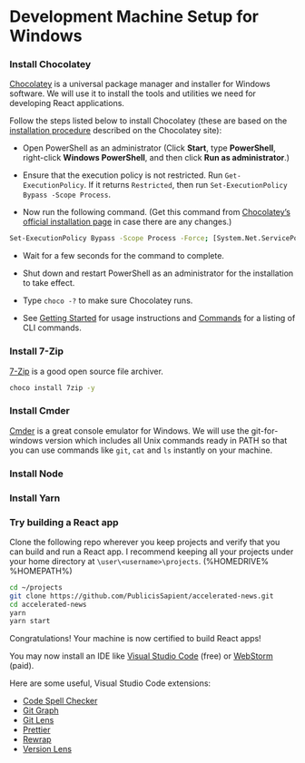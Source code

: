 # Development Machine Setup for Windows

### Install Chocolatey

[Chocolatey](https://chocolatey.org/) is a universal package manager and
installer for Windows software. We will use it to install the tools and
utilities we need for developing React applications.

Follow the steps listed below to install Chocolatey (these are based on the
[installation procedure](https://chocolatey.org/install) described on the
Chocolatey site):

- Open PowerShell as an administrator (Click **Start**, type **PowerShell**,
  right-click **Windows PowerShell**, and then click **Run as administrator**.)

- Ensure that the execution policy is not restricted. Run `Get-ExecutionPolicy`.
  If it returns `Restricted`, then run
  `Set-ExecutionPolicy Bypass -Scope Process`.

- Now run the following command. (Get this command from
  [Chocolatey’s official installation page](https://chocolatey.org/install#individual)
  in case there are any changes.)

```bash
Set-ExecutionPolicy Bypass -Scope Process -Force; [System.Net.ServicePointManager]::SecurityProtocol = [System.Net.ServicePointManager]::SecurityProtocol -bor 3072; iex ((New-Object System.Net.WebClient).DownloadString('https://community.chocolatey.org/install.ps1'))
```

- Wait for a few seconds for the command to complete.

- Shut down and restart PowerShell as an administrator for the installation to
  take effect.

- Type `choco -?` to make sure Chocolatey runs.

- See [Getting Started](https://docs.chocolatey.org/en-us/getting-started) for
  usage instructions and
  [Commands](https://docs.chocolatey.org/en-us/choco/commands/) for a listing of
  CLI commands.

### Install 7-Zip

[7-Zip](https://www.7-zip.org/) is a good open source file archiver.

```bash
choco install 7zip -y
```

### Install Cmder

[Cmder](https://cmder.net/) is a great console emulator for Windows. We will use
the git-for-windows version which includes all Unix commands ready in PATH so
that you can use commands like `git`, `cat` and `ls` instantly on your machine.

### Install Node

### Install Yarn

### Try building a React app

Clone the following repo wherever you keep projects and verify that you can
build and run a React app. I recommend keeping all your projects under your home
directory at `\user\<username>\projects`. (%HOMEDRIVE% %HOMEPATH%)

```bash
cd ~/projects
git clone https://github.com/PublicisSapient/accelerated-news.git
cd accelerated-news
yarn
yarn start
```

Congratulations! Your machine is now certified to build React apps!

You may now install an IDE like
[Visual Studio Code](https://code.visualstudio.com/) (free) or
[WebStorm](https://www.jetbrains.com/webstorm/) (paid).

Here are some useful, Visual Studio Code extensions:

- [Code Spell Checker](https://marketplace.visualstudio.com/items?itemName=streetsidesoftware.code-spell-checker)
- [Git Graph](https://marketplace.visualstudio.com/items?itemName=mhutchie.git-graph)
- [Git Lens](https://marketplace.visualstudio.com/items?itemName=eamodio.gitlens)
- [Prettier](https://marketplace.visualstudio.com/items?itemName=esbenp.prettier-vscode)
- [Rewrap](https://marketplace.visualstudio.com/items?itemName=stkb.rewrap)
- [Version Lens](https://marketplace.visualstudio.com/items?itemName=pflannery.vscode-versionlens)
